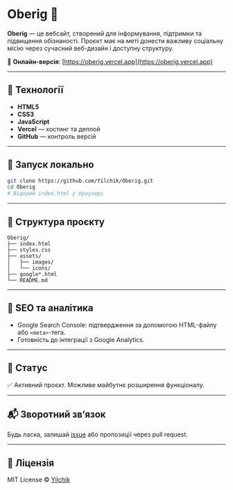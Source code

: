 # Oberig 🌿

**Oberig** — це вебсайт, створений для інформування, підтримки та підвищення обізнаності. Проєкт має на меті донести важливу соціальну місію через сучасний веб-дизайн і доступну структуру.

🔗 **Онлайн-версія**: [https://oberig.vercel.app](https://oberig.vercel.app)

---

## 🧩 Технології

- **HTML5**
- **CSS3**
- **JavaScript**
- **Vercel** — хостинг та деплой
- **GitHub** — контроль версій

---

## 🚀 Запуск локально

```bash
git clone https://github.com/Yilchik/Oberig.git
cd Oberig
# Відкрий index.html у браузері
```

---

## 📁 Структура проєкту

```
Oberig/
├── index.html
├── styles.css
├── assets/
│   ├── images/
│   └── icons/
├── google*.html
└── README.md
```

---

## 🧾 SEO та аналітика

- Google Search Console: підтвердження за допомогою HTML-файлу або `<meta>`-тега.
- Готовність до інтеграції з Google Analytics.

---

## 📌 Статус

✅ Активний проєкт. Можливе майбутнє розширення функціоналу.

---

## 📬 Зворотний зв’язок

Будь ласка, залишай [issue](https://github.com/Yilchik/Oberig/issues) або пропозиції через pull request.

---

## 📄 Ліцензія

MIT License © [Yilchik](https://github.com/Yilchik)
